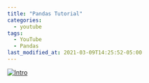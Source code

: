 ```yaml
---
title: "Pandas Tutorial"
categories:
  - youtube
tags:
  - YouTube
  - Pandas  
last_modified_at: 2021-03-09T14:25:52-05:00
---
```


[![Intro](https://img.youtube.com/vi/PcvsOaixUh8/0.jpg)](https://www.youtube.com/watch?v=PcvsOaixUh8 "Everything Is AWESOME")
